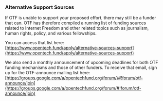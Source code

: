 ### Alternative Support Sources

If OTF is unable to support your proposed effort, there may still be a funder that can. OTF has therefore compiled a running list of funding sources related to Internet Freedom and other related topics such as journalism, human rights, policy, and various fellowships.

You can access that list here: [https://www.opentech.fund/apply/alternative-sources-support](https://www.opentech.fund/apply/alternative-sources-support)

We also send a monthly announcement of upcoming deadlines for both OTF funding mechanisms and those of other funders. To receive that email, sign up for the OTF-announce mailing list here: [https://groups.google.com/a/opentechfund.org/forum/\#!forum/otf-announce/join](https://groups.google.com/a/opentechfund.org/forum/#!forum/otf-announce/join)

